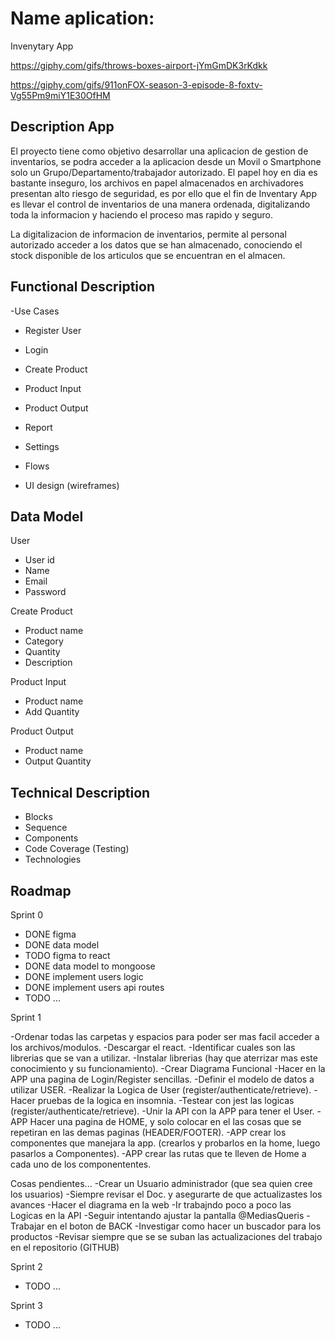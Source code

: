 # Name aplication:

  Invenytary App

https://giphy.com/gifs/throws-boxes-airport-jYmGmDK3rKdkk

https://giphy.com/gifs/911onFOX-season-3-episode-8-foxtv-Vg55Pm9miY1E30OfHM

## Description App

  El proyecto tiene como objetivo desarrollar una aplicacion de gestion de inventarios, se podra acceder a la aplicacion desde un Movil o Smartphone solo un Grupo/Departamento/trabajador autorizado. El papel hoy en dia es bastante inseguro, los archivos en papel almacenados en archivadores presentan alto riesgo de seguridad, es por ello que el fin de Inventary App es llevar el control de inventarios de una manera ordenada, digitalizando toda la informacion y haciendo el proceso mas rapido y seguro.

  La digitalizacion de informacion de inventarios, permite al personal autorizado acceder a los datos que se han almacenado, conociendo el stock disponible de los articulos que se encuentran en el almacen.




## Functional Description

-Use Cases
  - Register User
  - Login
  - Create Product
  - Product Input
  - Product Output
  - Report
  - Settings
  
- Flows
- UI design (wireframes)

## Data Model

User
- User id
- Name
- Email
- Password

Create Product

- Product name
- Category
- Quantity
- Description

Product Input
- Product name
- Add Quantity

Product Output
- Product name
- Output Quantity



## Technical Description

- Blocks
- Sequence
- Components
- Code Coverage (Testing)
- Technologies

## Roadmap

Sprint 0

- DONE figma 
- DONE data model
- TODO figma to react
- DONE data model to mongoose
- DONE implement users logic
- DONE implement users api routes
- TODO ...

Sprint 1

-Ordenar todas las carpetas y espacios para poder ser mas facil acceder a los archivos/modulos.
-Descargar el react.
-Identificar cuales son las librerias que se van a utilizar.
-Instalar librerias (hay que aterrizar mas este conocimiento y su funcionamiento).
-Crear Diagrama Funcional 
-Hacer en la APP una pagina de Login/Register sencillas.
-Definir el modelo de datos a utilizar USER.
-Realizar la Logica de User (register/authenticate/retrieve).
-Hacer pruebas de la logica en insomnia.
-Testear con jest las logicas (register/authenticate/retrieve).
-Unir la API con la APP para tener el User.
-APP Hacer una pagina de HOME, y solo colocar en el las cosas que se repetiran en las demas paginas (HEADER/FOOTER).
-APP crear los componentes que manejara la app. (crearlos y probarlos en la home, luego pasarlos a Componentes).
-APP crear las rutas que te lleven de Home a cada uno de los componententes.


Cosas pendientes...
-Crear un Usuario administrador (que sea quien cree los usuarios)
-Siempre revisar el Doc. y asegurarte de que actualizastes los avances
-Hacer el diagrama en la web
-Ir trabajndo poco a poco las Logicas en la API
-Seguir intentando ajustar la pantalla @MediasQueris
-Trabajar en el boton de BACK 
-Investigar como hacer un buscador para los productos 
-Revisar siempre que se se suban las actualizaciones del trabajo en el repositorio (GITHUB)





Sprint 2

- TODO ...

Sprint 3

- TODO ...
